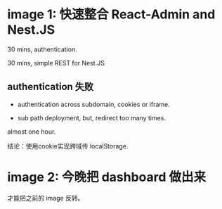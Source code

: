 # image 1: 快速整合 React-Admin and Nest.JS

30 mins, authentication.

30 mins, simple REST for Nest.JS


## authentication 失败

- authentication across subdomain, cookies or iframe.

- sub path deployment, but, redirect too many times.

almost one hour.

结论：使用cookie实现跨域传 localStorage.


# image 2: 今晚把 dashboard 做出来

才能把之前的 image 反转。


